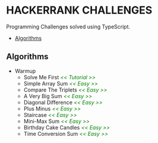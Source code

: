 # HACKERRANK CHALLENGES

Programming Challenges solved using TypeScript.

- [Algorithms](#algorithms)

## Algorithms
- Warmup
  - Solve Me First _<span style="color: green;"><< Tutorial >></span>_
  - Simple Array Sum _<span style="color: green;"><< Easy >></span>_
  - Compare The Triplets _<span style="color: green;"><< Easy >></span>_
  - A Very Big Sum _<span style="color: green;"><< Easy >></span>_
  - Diagonal Difference _<span style="color: green;"><< Easy >></span>_
  - Plus Minus _<span style="color: green;"><< Easy >></span>_
  - Staircase _<span style="color: green;"><< Easy >></span>_
  - Mini-Max Sum _<span style="color: green;"><< Easy >></span>_
  - Birthday Cake Candles _<span style="color: green;"><< Easy >></span>_
  - Time Conversion Sum _<span style="color: green;"><< Easy >></span>_
